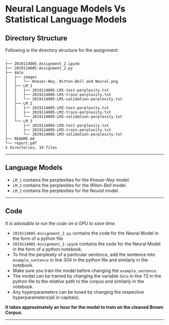 # Neural Language Models Vs Statistical Language Models

## Directory Structure

Following is the directory structure for the assignment:
``` text
.
├── 2019114005_Assignment_2.ipynb
├── 2019114005-Assignment_2.py
├── data
│   ├── images
│   │   └── Kneser-Ney, Witten-Bell and Neural.png
│   ├── LM_1
│   │   ├── 2019114005-LM1-test-perplexity.txt
│   │   ├── 2019114005-LM1-train-perplexity.txt
│   │   └── 2019114005-LM1-validation-perplexity.txt
│   ├── LM_2
│   │   ├── 2019114005-LM2-test-perplexity.txt
│   │   ├── 2019114005-LM2-train-perplexity.txt
│   │   └── 2019114005-LM2-validation-perplexity.txt
│   └── LM_3
│       ├── 2019114005-LM3-test-perplexity.txt
│       ├── 2019114005-LM3-train-perplexity.txt
│       └── 2019114005-LM3-validation-perplexity.txt
├── README.md
└── report.pdf
5 directories, 14 files
```
***

## Language Models

- `LM_1` contains the perplexities for the _Kneser-Ney_ model.
- `LM_2` contains the perplexities for the _Witen-Bell_ model.
- `LM_2` contains the perplexities for the _Neural_ model.
***

## Code

_It is advisable to run the code on a GPU to save time._

- `2019114005-Assignment_2.py` contains the code for the Neural Model in the form of a python file.
- `2019114005-Assignment_2.ipynb` contains the code for the Neural Model in the form of a python notebook.
- To find the perplexity of a particular sentence, add the sentence into `example_sentence` in line 304 in the python file and similarly in the notebook.
- Make sure you train the model before changing the `example_sentence`.
- The model can be trained by changing the variable `data` in line 72 in the python file to the _relative_ path to the corpus and similarly in the notebook.
- Any hyperparameters can be tuned by changing the respective hyperparameters(all in capitals).

**It takes approximately an hour for the model to train on the cleaned Brown Corpus.**
***

